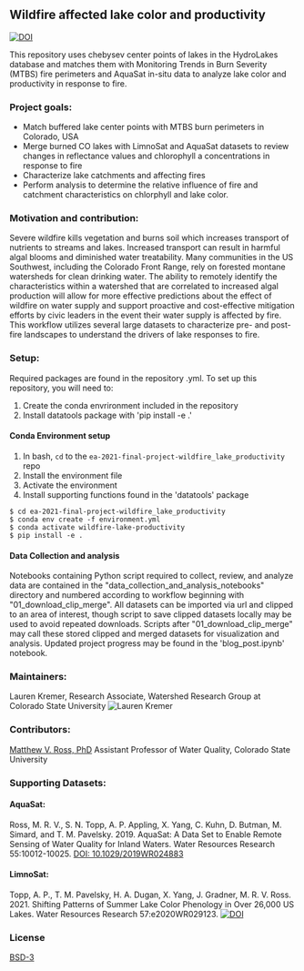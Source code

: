 
## Wildfire affected lake color and productivity
[![DOI](https://zenodo.org/badge/361258764.svg)](https://zenodo.org/badge/latestdoi/361258764)


This repository uses chebysev center points of lakes in the HydroLakes database and matches them with Monitoring Trends in Burn Severity (MTBS) fire perimeters and AquaSat in-situ data to analyze lake color and productivity in response to fire.

### Project goals:
    
   * Match buffered lake center points with MTBS burn perimeters in Colorado, USA
   * Merge burned CO lakes with LimnoSat and AquaSat datasets to review changes in reflectance values and chlorophyll a concentrations in response to fire
   * Characterize lake catchments and affecting fires
   * Perform analysis to determine the relative influence of fire and catchment characteristics on chlorphyll and lake color. 
    
### Motivation and contribution:
    
   Severe wildfire kills vegetation and burns soil which increases transport of nutrients to streams and lakes. 
Increased transport can result in harmful algal blooms and diminished water treatability. Many communities in the US Southwest, 
including the Colorado Front Range, rely on forested montane watersheds for clean drinking water. The ability to 
remotely identify the characteristics within a watershed that are correlated to increased algal production will allow 
for more effective predictions about the effect of wildfire on water supply and support proactive and cost-effective 
mitigation efforts by civic leaders in the event their water supply is affected by fire. This workflow utilizes several 
large datasets to characterize pre- and post-fire landscapes to understand the drivers of lake responses to fire.

### Setup:
    
   Required packages are found in the repository .yml. To set up this repository, you will need to:
   1. Create the conda envrironment included in the repository
   2. Install datatools package with 'pip install -e .'
   
#### Conda Environment setup
    
  1. In bash, `cd` to the `ea-2021-final-project-wildfire_lake_productivity` repo
  2. Install the environment file
  3. Activate the environment
  4. Install supporting functions found in the 'datatools' package

```
$ cd ea-2021-final-project-wildfire_lake_productivity
$ conda env create -f environment.yml
$ conda activate wildfire-lake-productivity
$ pip install -e .

```
#### Data Collection  and analysis 

Notebooks containing Python script required to collect, review, and analyze data are contained in the "data_collection_and_analysis_notebooks" directory and numbered according to workflow beginning with "01_download_clip_merge".  All datasets can be imported via url and clipped to an area of interest, though script to save clipped datasets locally may be used to avoid repeated downloads. Scripts after "01_download_clip_merge" may call these stored clipped and merged datasets for visualization and analysis. Updated project progress may be found in the 'blog_post.ipynb' notebook.

### Maintainers:
Lauren Kremer, 
Research Associate, 
Watershed Research Group at Colorado State University
![Lauren Kremer](https://avatars.githubusercontent.com/u/70210769?v=4)
     
### Contributors:
[Matthew V. Ross, PhD](https://matthewrvross.com)
Assistant Professor of Water Quality, Colorado State University

### Supporting Datasets:

#### AquaSat:
Ross, M. R. V., S. N. Topp, A. P. Appling, X. Yang, C. Kuhn, D. Butman, M. Simard, and T. M. Pavelsky. 2019. AquaSat: A Data Set to Enable Remote Sensing of Water Quality for Inland Waters. Water Resources Research 55:10012-10025.
[DOI: 10.1029/2019WR024883](https://agupubs.onlinelibrary.wiley.com/doi/10.1029/2019WR024883)

#### LimnoSat:
Topp, A. P., T. M. Pavelsky, H. A. Dugan, X. Yang, J. Gradner, M. R. V. Ross. 2021. Shifting Patterns of Summer Lake Color Phenology in Over 26,000 US Lakes. Water Resources Research 57:e2020WR029123.
[![DOI](https://zenodo.org/badge/DOI/10.5281/zenodo.4139695.svg)](https://doi.org/10.5281/zenodo.4139695)

### License   

[BSD-3](https://github.com/earthlab/earthpy/blob/main/LICENSE)

